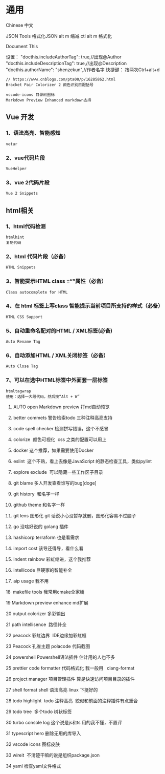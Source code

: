 # 通用

Chinese 中文

JSON Tools 格式化JSON  alt m 缩减  ctl alt m 格式化

Document This

设置： "docthis.includeAuthorTag": true,//出现@Author "docthis.includeDescriptionTag": true,//出现@Description "docthis.authorName": "shenzekun",//作者名字 快捷键： 按两次Ctrl+alt+d

```
// https://www.cnblogs.com/pta00/p/16285862.html
Bracket Pair Colorizer 2 颜色识别匹配括号
```

```
vscode-icons 目录树图标
Markdown Preview Enhanced markdown支持
```

## Vue 开发

### 1、语法高亮、智能感知

```
vetur
```

### 2、vue代码片段

```
VueHelper
```

### 3、vue 2代码片段

```
Vue 2 Snippets
```

## html相关

### 1、html代码检测

```
htmlhint
复制代码
```

### 2、html 代码片段（必备）

```
HTML Snippets
```

### 3、智能提示HTML class =“”属性（必备）

```
Class autocomplete for HTML
```

### 4、在 html 标签上写class 智能提示当前项目所支持的样式（必备）

```
HTML CSS Support
```

### 5、自动重命名配对的HTML / XML标签(必备)

```
Auto Rename Tag
```

### 6、自动添加HTML / XML关闭标签（必备）

```
Auto Close Tag
```

### 7、可以在选中HTML标签中外面套一层标签

```
htmltagwrap
使用：选择一大段代码，然后按“Alt + W”
```

1. AUTO open Markdown preview 打md自动预览

2. better commets 警告检索todo 三种注释高亮支持

3. code spell checker 检测拼写错误，这个不感冒

4. colorize  颜色可视化  css 之类的配置可以用上

5. docker 这个推荐，如果需要使用Docker

6. eslint  这个不熟，看上去像是JavaScript 的静态检查工具，类似pylint

7. explore exclude  可以隐藏一些工作区子目录

8. git blame 多人开发查看谁写的bug[doge]

9. git history  和名字一样

10. github theme 和名字一样

11. git lens 图形化 git 话说小心没暂存就删，图形化容易不过脑子

12. go 没啥好说的 golang 插件

13. hashicorp terraform 也是看需求

14. import cost 该导还得导，看什么看

15. indent rainbow 彩虹缩进，这个我推荐

16. intellicode 巨硬家的智能补全

17. aip usage 我不用

18  makefile tools 我常用cmake全家桶

19 Markdown preview enhance md扩展

20 output colorizer 多彩输出

21 path intellisence  路径补全

22 peacock 彩虹边界  IDE边缘加彩虹框

23 Peacock 孔雀主题 polacode 代码截图

24 powershell Powershell语法插件 估计用的人也不多

25 prettier code formatter 代码格式化 我一般用   clang-format

26 project manager 项目管理插件 算是快速访问项目目录的插件

27 shell format shell 语法高亮 linux 下挺好的

28 todo highlight  todo 注释高亮  貌似和前面的注释插件有点重合

29 todo tree  多个todo 树状标签

30 turbo console log 这个说是js和ts 用的我不懂，不置评

31 typescript hero 删除无用的库导入

32 vscode icons 图标皮肤

33 wireit  不清楚干嘛的说是组织package.json

34 yaml 检查yaml文件格式
